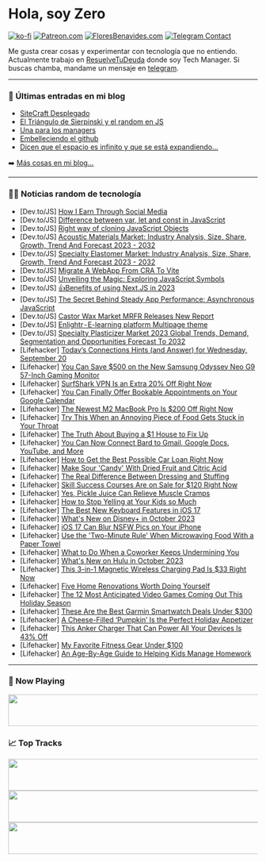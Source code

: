 # Hola, soy Zero

[![ko-fi](https://ko-fi.com/img/githubbutton_sm.svg)](https://ko-fi.com/J3J4N0LUK)
[![Patreon.com](https://img.shields.io/endpoint.svg?url=https%3A%2F%2Fshieldsio-patreon.vercel.app%2Fapi%3Fusername%3Dzerodragon%26type%3Dpatrons&style=for-the-badge)](https://patreon.com/zerodragon)
[![FloresBenavides.com](https://img.shields.io/website?down_message=oops&label=MiBlog&style=for-the-badge&up_message=online&url=https%3A%2F%2Ffloresbenavides.com)](https://floresbenavides.com)
[![Telegram Contact](https://img.shields.io/badge/escr%C3%ADbeme-ZeroDragon-%2326A5E4?style=for-the-badge&logo=telegram)](https://t.me/zerodragon)

Me gusta crear cosas y experimentar con tecnología que no entiendo.
Actualmente trabajo en [ResuelveTuDeuda](http://github.com/resuelve) donde soy Tech Manager.
Si buscas chamba, mandame un mensaje en [telegram](https://t.me/zerodragon).

---

### 📕 Últimas entradas en mi blog
<!-- BLOG-POST-LIST:START -->
- [SiteCraft Desplegado](https://floresbenavides.com/sitecraft-desplegado/)
- [El Triángulo de Sierpinski y el random en JS](https://floresbenavides.com/el-triangulo-de-sierpinski-y-el-random-en-js/)
- [Una para los managers](https://floresbenavides.com/una-para-los-managers/)
- [Embelleciendo el github](https://floresbenavides.com/embelleciendo-el-github/)
- [Dicen que el espacio es infinito y que se está expandiendo…](https://floresbenavides.com/dicen-que-el-espacio-es-infinito-y-que-se-esta-expandiendo/)
<!-- BLOG-POST-LIST:END -->

➡️ [Más cosas en mi blog...](https://floresbenavides.com)

---

### 👨‍💻 Noticias random de tecnología
<!-- TECH-POSTS:START -->
- [Dev.to/JS] [How I Earn Through Social Media](https://dev.to/trendingblogers/how-i-earn-through-social-media-534h)
- [Dev.to/JS] [Difference between var, let and const in JavaScript](https://dev.to/jps27cse/difference-between-var-let-and-const-in-javascript-53c)
- [Dev.to/JS] [Right way of cloning JavaScript Objects](https://dev.to/shameel/right-way-of-cloning-javascript-objects-4gbk)
- [Dev.to/JS] [Acoustic Materials Market: Industry Analysis, Size, Share, Growth, Trend And Forecast 2023 - 2032](https://dev.to/shubham7007/acoustic-materials-market-industry-analysis-size-share-growth-trend-and-forecast-2023-2032-5dp3)
- [Dev.to/JS] [Specialty Elastomer Market: Industry Analysis, Size, Share, Growth, Trend And Forecast 2023 - 2032](https://dev.to/shubham7007/specialty-elastomer-market-industry-analysis-size-share-growth-trend-and-forecast-2023-2032-2kna)
- [Dev.to/JS] [Migrate A WebApp From CRA To Vite](https://dev.to/dmnchzl/migrate-a-webapp-from-cra-to-vite-ebe)
- [Dev.to/JS] [Unveiling the Magic: Exploring JavaScript Symbols](https://dev.to/this-is-learning/unveiling-the-magic-exploring-javascript-symbols-15d9)
- [Dev.to/JS] [👍Benefits of using Next.JS in 2023](https://dev.to/mahfuzurrahman01/benefits-of-using-nextjs-in-2023-3mg7)
- [Dev.to/JS] [The Secret Behind Steady App Performance: Asynchronous JavaScript](https://dev.to/maysanders/the-secret-behind-steady-app-performance-asynchronous-javascript-268k)
- [Dev.to/JS] [Castor Wax Market MRFR Releases New Report](https://dev.to/shubham7007/castor-wax-market-mrfr-releases-new-report-31na)
- [Dev.to/JS] [Enlightr - E-learning platform Multipage theme](https://dev.to/lexingtonthemes/enlightr-e-learning-platform-multipage-theme-5aig)
- [Dev.to/JS] [Specialty Plasticizer Market 2023 Global Trends, Demand, Segmentation and Opportunities Forecast To 2032](https://dev.to/shubham7007/specialty-plasticizer-market-2023-global-trends-demand-segmentation-and-opportunities-forecast-to-2032-ehk)
- [Lifehacker] [Today’s Connections Hints &lpar;and Answer&rpar; for Wednesday, September 20](https://lifehacker.com/connections-answer-today-september-20-2023-1850852268)
- [Lifehacker] [You Can Save $500 on the New Samsung Odyssey Neo G9 57-Inch Gaming Monitor](https://lifehacker.com/you-can-save-500-on-the-new-samsung-odyssey-neo-g9-57-1850852797)
- [Lifehacker] [SurfShark VPN Is an Extra 20% Off Right Now](https://lifehacker.com/surfshark-vpn-is-an-extra-20-off-right-now-1850842968)
- [Lifehacker] [You Can Finally Offer Bookable Appointments on Your Google Calendar](https://lifehacker.com/you-can-finally-offer-bookable-appointments-on-your-goo-1850853638)
- [Lifehacker] [The Newest M2 MacBook Pro Is $200 Off Right Now](https://lifehacker.com/the-newest-m2-macbook-pro-is-200-off-right-now-1850853811)
- [Lifehacker] [Try This When an Annoying Piece of Food Gets Stuck in Your Throat](https://lifehacker.com/the-most-efficient-ways-to-remove-food-stuck-in-your-th-1849099666)
- [Lifehacker] [The Truth About Buying a $1 House to Fix Up](https://lifehacker.com/the-truth-about-buying-a-1-house-to-fix-up-1850853013)
- [Lifehacker] [You Can Now Connect Bard to Gmail, Google Docs, YouTube, and More](https://lifehacker.com/set-up-google-bard-extensions-1850853309)
- [Lifehacker] [How to Get the Best Possible Car Loan Right Now](https://lifehacker.com/how-to-get-the-best-possible-car-loan-right-now-1850852528)
- [Lifehacker] [Make Sour &#39;Candy&#39; With Dried Fruit and Citric Acid](https://lifehacker.com/homemade-sour-candy-recipe-1850853390)
- [Lifehacker] [The Real Difference Between Dressing and Stuffing](https://lifehacker.com/the-difference-between-stuffing-and-dressing-1847999886)
- [Lifehacker] [Skill Success Courses Are on Sale for $120 Right Now](https://lifehacker.com/skill-success-courses-are-on-sale-for-120-right-now-1850842581)
- [Lifehacker] [Yes, Pickle Juice Can Relieve Muscle Cramps](https://lifehacker.com/pickle-juice-help-with-muscle-cramps-1850851267)
- [Lifehacker] [How to Stop Yelling at Your Kids so Much](https://lifehacker.com/how-to-stop-yelling-at-your-kids-so-much-1850851762)
- [Lifehacker] [The Best New Keyboard Features in iOS 17](https://lifehacker.com/the-best-new-keyboard-features-in-ios-17-1850852783)
- [Lifehacker] [What&#39;s New on Disney+ in October 2023](https://lifehacker.com/whats-new-on-disney-in-october-2023-1850851532)
- [Lifehacker] [iOS 17 Can Blur NSFW Pics on Your iPhone](https://lifehacker.com/ios-17-can-blur-nsfw-pics-on-your-iphone-1850852496)
- [Lifehacker] [Use the &#39;Two-Minute Rule&#39; When Microwaving Food With a Paper Towel](https://lifehacker.com/use-the-two-minute-rule-when-microwaving-food-with-a-pa-1850846443)
- [Lifehacker] [What to Do When a Coworker Keeps Undermining You](https://lifehacker.com/what-to-do-when-a-coworker-keeps-undermining-you-1850852016)
- [Lifehacker] [What&#39;s New on Hulu in October 2023](https://lifehacker.com/new-on-hulu-october-2023-1850851012)
- [Lifehacker] [This 3-in-1 Magnetic Wireless Charging Pad Is $33 Right Now](https://lifehacker.com/this-3-in-1-magnetic-wireless-charging-pad-is-33-right-1850842636)
- [Lifehacker] [Five Home Renovations Worth Doing Yourself](https://lifehacker.com/home-renovations-worth-doing-yourself-1850851448)
- [Lifehacker] [The 12 Most Anticipated Video Games Coming Out This Holiday Season](https://lifehacker.com/most-anticipated-video-games-coming-out-holidays-1850851453)
- [Lifehacker] [These Are the Best Garmin Smartwatch Deals Under $300](https://lifehacker.com/these-are-the-best-garmin-smartwatch-deals-under-300-1850850955)
- [Lifehacker] [A Cheese-Filled ‘Pumpkin’ Is the Perfect Holiday Appetizer](https://lifehacker.com/a-cheese-filled-pumpkin-is-the-perfect-holiday-appeti-1849781033)
- [Lifehacker] [This Anker Charger That Can Power All Your Devices Is 43% Off](https://lifehacker.com/this-anker-charger-that-can-power-all-your-devices-is-4-1850850523)
- [Lifehacker] [My Favorite Fitness Gear Under $100](https://lifehacker.com/my-favorite-fitness-gear-under-100-1850850932)
- [Lifehacker] [An Age-By-Age Guide to Helping Kids Manage Homework](https://lifehacker.com/an-age-by-age-guide-to-helping-kids-manage-homework-1850849992)<!-- TECH-POSTS:END -->

---

### 🎵 Now Playing
<a href="https://spotify-now-playing-dun.vercel.app/now-playing?open"><img src="https://spotify-now-playing-dun.vercel.app/now-playing" width="540" height="64"></a>

### 📈 Top Tracks
<a href="https://spotify-now-playing-dun.vercel.app/top-tracks?i=1&open"><img src="https://spotify-now-playing-dun.vercel.app/top-tracks?i=1" width="540" height="64"></a>
<a href="https://spotify-now-playing-dun.vercel.app/top-tracks?i=2&open"><img src="https://spotify-now-playing-dun.vercel.app/top-tracks?i=2" width="540" height="64"></a>
<a href="https://spotify-now-playing-dun.vercel.app/top-tracks?i=3&open"><img src="https://spotify-now-playing-dun.vercel.app/top-tracks?i=3" width="540" height="64"></a>
